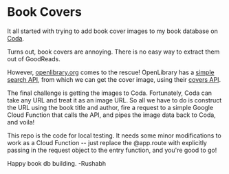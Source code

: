 # Book Covers

It all started with trying to add book cover images to my book database on [Coda](coda.io).

Turns out, book covers are annoying. There is no easy way to extract them out of GoodReads.

However, [openlibrary.org](openlibrary.org) comes to the rescue! OpenLibrary has a [simple search API](https://openlibrary.org/dev/docs/api/search), from which we can get the cover image, using their [covers API](https://openlibrary.org/dev/docs/api/covers).

The final challenge is getting the images to Coda. Fortunately, Coda can take any URL and treat it as an image URL. So all we have to do is construct the URL using the book title and author, fire a request to a simple Google Cloud Function that calls the API, and pipes the image data back to Coda, and voila!

This repo is the code for local testing. It needs some minor modifications to work as a Cloud Function -- just replace the @app.route with explicitly passing in the request object to the entry function, and you're good to go!

Happy book db building.
-Rushabh
